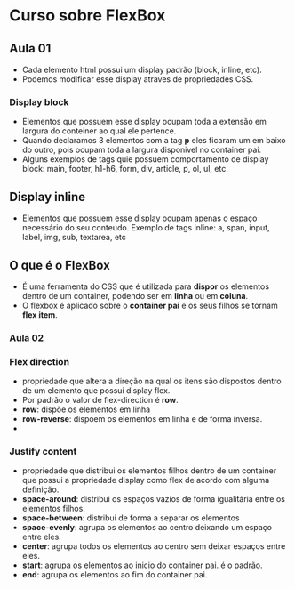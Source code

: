 # Curso sobre FlexBox

## Aula 01
- Cada elemento html possui um display padrão (block, inline, etc).
- Podemos modificar esse display atraves de propriedades CSS.

### Display block
- Elementos que possuem esse display ocupam toda a extensão em largura do conteiner ao qual ele pertence.
- Quando declaramos 3 elementos com a tag **p** eles ficaram um em baixo do outro, pois ocupam toda a largura disponivel no container pai.
- Alguns exemplos de tags quie possuem comportamento de display block: main, footer, h1-h6, form, div, article, p, ol, ul, etc.

## Display inline
- Elementos que possuem esse display ocupam apenas o espaço necessário do seu conteudo.
Exemplo de tags inline: a, span, input, label, img, sub, textarea, etc


## O que é o FlexBox

- É uma ferramenta do CSS que é utilizada para **dispor** os elementos dentro de um container, podendo ser em  **linha** ou
em **coluna**.
- O flexbox é aplicado sobre o **container pai** e os seus filhos se tornam **flex item**.

### Aula 02

### Flex direction
- propriedade que altera a direção na qual os itens são dispostos
dentro de um elemento que possui display flex.
- Por padrão o valor de flex-direction é **row**.
- **row**: dispõe os elementos em linha 
- **row-reverse**: dispoem os elementos em linha e de forma inversa.
- 


### Justify content
- propriedade que distribui os elementos filhos dentro de um container que possui a propriedade display como flex de acordo
com alguma definição.
- **space-around**: distribui os espaços vazios de forma igualitária entre os elementos filhos.
- **space-between**: distribui de forma a separar os elementos
- **space-evenly**: agrupa os elementos ao centro deixando um espaço entre eles.
- **center**: agrupa todos os elementos ao centro sem deixar espaços entre eles.
- **start**: agrupa os elementos ao inicio do container pai. é o padrão.
- **end**: agrupa os elementos ao fim do container pai.  







